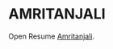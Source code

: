 
<html>
  <body>
    <h1>AMRITANJALI</h1>
    <p>Open Resume <a href="https://github.com/amritanjali123/Portfolio/Resume_Amritanjali.pdf">Amritanjali</a>.</p>
  </body>
</html>
